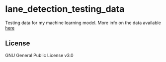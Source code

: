 # lane_detection_testing_data
Testing data for my machine learning model. More info on the data available [here](https://github.com/ddozzi/lane_detection_training_data/blob/main/README.md)

## License
GNU General Public License v3.0
